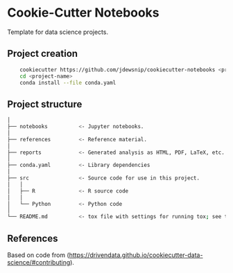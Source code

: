 # Cookie-Cutter Notebooks

Template for data science projects.

## Project creation

```bash
    cookiecutter https://github.com/jdewsnip/cookiecutter-notebooks <project-name>
    cd <project-name>
    conda install --file conda.yaml
```

## Project structure

```bash
│
├── notebooks          <- Jupyter notebooks. 
│
├── references         <- Reference material. 
│
├── reports            <- Generated analysis as HTML, PDF, LaTeX, etc.
│
├── conda.yaml         <- Library dependencies 
│
├── src                <- Source code for use in this project.
│   │
│   ├── R              <- R source code
│   │
│   └── Python         <- Python code
│
└── README.md          <- tox file with settings for running tox; see tox.testrun.org
```

## References

Based on code from (https://drivendata.github.io/cookiecutter-data-science/#contributing).
